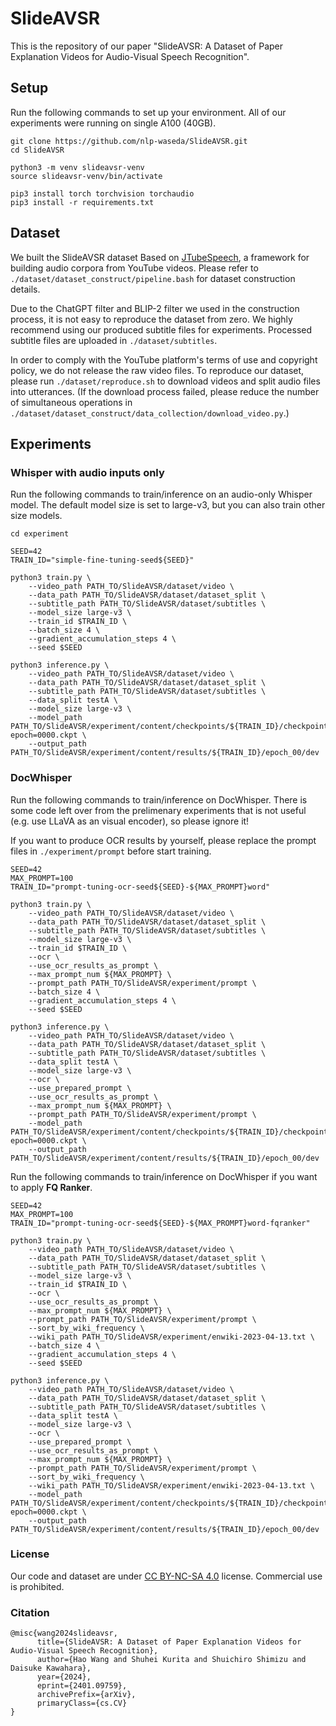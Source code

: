 # SlideAVSR

This is the repository of our paper "SlideAVSR: A Dataset of Paper Explanation Videos for Audio-Visual Speech Recognition".

## Setup
Run the following commands to set up your environment. All of our experiments were running on single A100 (40GB).
```
git clone https://github.com/nlp-waseda/SlideAVSR.git
cd SlideAVSR

python3 -m venv slideavsr-venv
source slideavsr-venv/bin/activate

pip3 install torch torchvision torchaudio
pip3 install -r requirements.txt
```

## Dataset
We built the SlideAVSR dataset Based on [JTubeSpeech](https://github.com/sarulab-speech/jtubespeech), a framework for building audio corpora from YouTube videos. Please refer to `./dataset/dataset_construct/pipeline.bash` for dataset construction details.

Due to the ChatGPT filter and BLIP-2 filter we used in the construction process, it is not easy to reproduce the dataset from zero. We highly recommend using our produced subtitle files for experiments. Processed subtitle files are uploaded in `./dataset/subtitles`.

In order to comply with the YouTube platform's terms of use and copyright policy, we do not release the raw video files. To reproduce our dataset, please run `./dataset/reproduce.sh` to download videos and split audio files into utterances. (If the download process failed, please reduce the number of simultaneous operations in `./dataset/dataset_construct/data_collection/download_video.py`.)

## Experiments
### Whisper with audio inputs only
Run the following commands to train/inference on an audio-only Whisper model. The default model size is set to large-v3, but you can also train other size models.
```
cd experiment

SEED=42
TRAIN_ID="simple-fine-tuning-seed${SEED}"

python3 train.py \
    --video_path PATH_TO/SlideAVSR/dataset/video \
    --data_path PATH_TO/SlideAVSR/dataset/dataset_split \
    --subtitle_path PATH_TO/SlideAVSR/dataset/subtitles \
    --model_size large-v3 \
    --train_id $TRAIN_ID \
    --batch_size 4 \
    --gradient_accumulation_steps 4 \
    --seed $SEED

python3 inference.py \
    --video_path PATH_TO/SlideAVSR/dataset/video \
    --data_path PATH_TO/SlideAVSR/dataset/dataset_split \
    --subtitle_path PATH_TO/SlideAVSR/dataset/subtitles \
    --data_split testA \
    --model_size large-v3 \
    --model_path PATH_TO/SlideAVSR/experiment/content/checkpoints/${TRAIN_ID}/checkpoint-epoch=0000.ckpt \
    --output_path PATH_TO/SlideAVSR/experiment/content/results/${TRAIN_ID}/epoch_00/dev
```

### DocWhisper
Run the following commands to train/inference on DocWhisper. There is some code left over from the prelimenary experiments that is not useful (e.g. use LLaVA as an visual encoder), so please ignore it!

If you want to produce OCR results by yourself, please replace the prompt files in `./experiment/prompt` before start training.
```
SEED=42
MAX_PROMPT=100
TRAIN_ID="prompt-tuning-ocr-seed${SEED}-${MAX_PROMPT}word"

python3 train.py \
    --video_path PATH_TO/SlideAVSR/dataset/video \
    --data_path PATH_TO/SlideAVSR/dataset/dataset_split \
    --subtitle_path PATH_TO/SlideAVSR/dataset/subtitles \
    --model_size large-v3 \
    --train_id $TRAIN_ID \
    --ocr \
    --use_ocr_results_as_prompt \
    --max_prompt_num ${MAX_PROMPT} \
    --prompt_path PATH_TO/SlideAVSR/experiment/prompt \
    --batch_size 4 \
    --gradient_accumulation_steps 4 \
    --seed $SEED

python3 inference.py \
    --video_path PATH_TO/SlideAVSR/dataset/video \
    --data_path PATH_TO/SlideAVSR/dataset/dataset_split \
    --subtitle_path PATH_TO/SlideAVSR/dataset/subtitles \
    --data_split testA \
    --model_size large-v3 \
    --ocr \
    --use_prepared_prompt \
    --use_ocr_results_as_prompt \
    --max_prompt_num ${MAX_PROMPT} \
    --prompt_path PATH_TO/SlideAVSR/experiment/prompt \
    --model_path PATH_TO/SlideAVSR/experiment/content/checkpoints/${TRAIN_ID}/checkpoint-epoch=0000.ckpt \
    --output_path PATH_TO/SlideAVSR/experiment/content/results/${TRAIN_ID}/epoch_00/dev
```

Run the following commands to train/inference on DocWhisper if you want to apply **FQ Ranker**.

```
SEED=42
MAX_PROMPT=100
TRAIN_ID="prompt-tuning-ocr-seed${SEED}-${MAX_PROMPT}word-fqranker"

python3 train.py \
    --video_path PATH_TO/SlideAVSR/dataset/video \
    --data_path PATH_TO/SlideAVSR/dataset/dataset_split \
    --subtitle_path PATH_TO/SlideAVSR/dataset/subtitles \
    --model_size large-v3 \
    --train_id $TRAIN_ID \
    --ocr \
    --use_ocr_results_as_prompt \
    --max_prompt_num ${MAX_PROMPT} \
    --prompt_path PATH_TO/SlideAVSR/experiment/prompt \
    --sort_by_wiki_frequency \
    --wiki_path PATH_TO/SlideAVSR/experiment/enwiki-2023-04-13.txt \
    --batch_size 4 \
    --gradient_accumulation_steps 4 \
    --seed $SEED

python3 inference.py \
    --video_path PATH_TO/SlideAVSR/dataset/video \
    --data_path PATH_TO/SlideAVSR/dataset/dataset_split \
    --subtitle_path PATH_TO/SlideAVSR/dataset/subtitles \
    --data_split testA \
    --model_size large-v3 \
    --ocr \
    --use_prepared_prompt \
    --use_ocr_results_as_prompt \
    --max_prompt_num ${MAX_PROMPT} \
    --prompt_path PATH_TO/SlideAVSR/experiment/prompt \
    --sort_by_wiki_frequency \
    --wiki_path PATH_TO/SlideAVSR/experiment/enwiki-2023-04-13.txt \
    --model_path PATH_TO/SlideAVSR/experiment/content/checkpoints/${TRAIN_ID}/checkpoint-epoch=0000.ckpt \
    --output_path PATH_TO/SlideAVSR/experiment/content/results/${TRAIN_ID}/epoch_00/dev
```

### License
Our code and dataset are under [CC BY-NC-SA 4.0](https://creativecommons.org/licenses/by-nc-sa/4.0/deed.ja) license. Commercial use is prohibited.

### Citation
```
@misc{wang2024slideavsr,
      title={SlideAVSR: A Dataset of Paper Explanation Videos for Audio-Visual Speech Recognition}, 
      author={Hao Wang and Shuhei Kurita and Shuichiro Shimizu and Daisuke Kawahara},
      year={2024},
      eprint={2401.09759},
      archivePrefix={arXiv},
      primaryClass={cs.CV}
}
```
